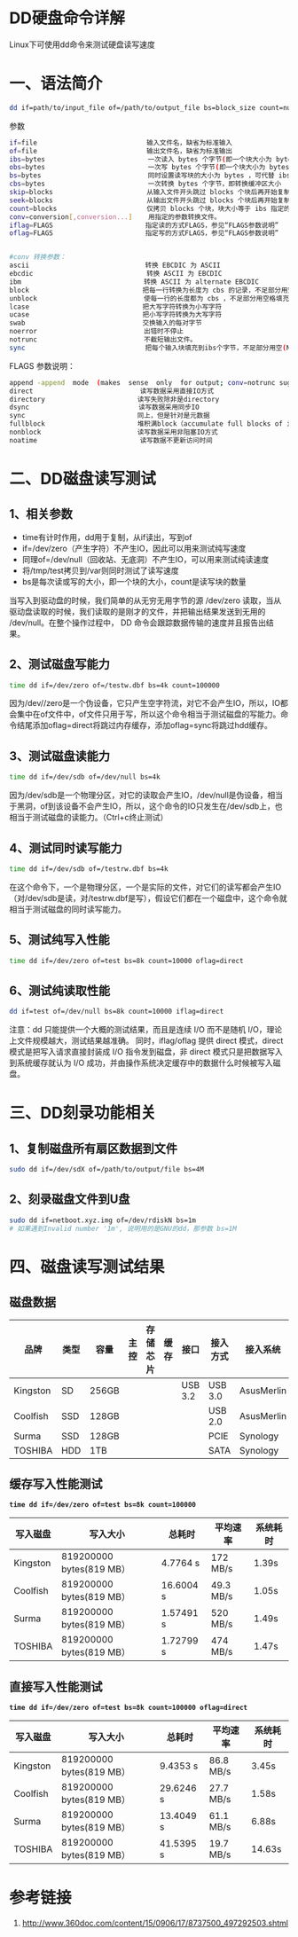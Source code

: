 # DD硬盘命令详解

Linux下可使用dd命令来测试硬盘读写速度

# 一、语法简介

```bash
dd if=path/to/input_file of=/path/to/output_file bs=block_size count=number_of_blocks
```

参数

```bash
if=file 　　　　　　　　　　　　　　　　输入文件名，缺省为标准输入
of=file 　　　　　　　　　　　　　　　　输出文件名，缺省为标准输出
ibs=bytes 　　　　　　　　　　　　　　　一次读入 bytes 个字节(即一个块大小为 bytes 个字节)
obs=bytes 　　　　　　　　　　　　　　　一次写 bytes 个字节(即一个块大小为 bytes 个字节)
bs=bytes 　　　　　　　　　　　　　　　 同时设置读写块的大小为 bytes ，可代替 ibs 和 obs
cbs=bytes 　　　　　　　　　　　　　　　一次转换 bytes 个字节，即转换缓冲区大小
skip=blocks 　　　　　　　　　　　　　 从输入文件开头跳过 blocks 个块后再开始复制
seek=blocks      　　　　　　　　　　 从输出文件开头跳过 blocks 个块后再开始复制(通常只有当输出文件是磁盘或磁带时才有效)
count=blocks 　　　　　　　　　　　　　仅拷贝 blocks 个块，块大小等于 ibs 指定的字节数
conv=conversion[,conversion...]    用指定的参数转换文件。
iflag=FLAGS　　　　　　　　　　　　　　指定读的方式FLAGS，参见“FLAGS参数说明”
oflag=FLAGS　　　　　　　　　　　　　　指定写的方式FLAGS，参见“FLAGS参数说明”


#conv 转换参数：
ascii 　　　　　　　　　　　　　　　　　转换 EBCDIC 为 ASCII
ebcdic 　　　　　　　　　　　　     　 转换 ASCII 为 EBCDIC
ibm 　　　　　　　　　　　　　　　　　　转换 ASCII 为 alternate EBCDIC
block 　　　　　　　　　　　　　　　　 把每一行转换为长度为 cbs 的记录，不足部分用空格填充
unblock 　　　　　　　　　　　　　　　 使每一行的长度都为 cbs ，不足部分用空格填充
lcase 　　　　　　　　　　　　　　　　 把大写字符转换为小写字符
ucase 　　　　　　　　　　　　　　　　 把小写字符转换为大写字符
swab 　　　　　　　　　　　　　　　　  交换输入的每对字节
noerror 　　　　　　　　　　　　　　　 出错时不停止
notrunc 　　　　　　　　　　　　　　　 不截短输出文件。
sync 　　　　　　　　　　　　　　　　　 把每个输入块填充到ibs个字节，不足部分用空(NUL)字符补齐
```

FLAGS 参数说明：​

```bash
append -append  mode  (makes  sense  only  for output; conv=notrunc sug-gested)
direct　　　　　　　　　　　　　　　  读写数据采用直接IO方式
directory　　　　　　　　　　　　　　读写失败除非是directory
dsync　　　　　　　　　　　　　　　　 读写数据采用同步IO
sync　　　　　　　　　　　　　　　　　同上，但是针对是元数据
fullblock　　　　　　　　　　　　　　堆积满block（accumulate full blocks of input ）(iflag only)
nonblock　　　　　　　　　　　　　　 读写数据采用非阻塞IO方式
noatime　　　　　　　　　　　　　　　 读写数据不更新访问时间
```

# 二、DD磁盘读写测试

## 1、相关参数

- time有计时作用，dd用于复制，从if读出，写到of
- if=/dev/zero（产生字符）不产生IO，因此可以用来测试纯写速度
- 同理of=/dev/null（回收站、无底洞）不产生IO，可以用来测试纯读速度
- 将/tmp/test拷贝到/var则同时测试了读写速度
- bs是每次读或写的大小，即一个块的大小，count是读写块的数量

当写入到驱动盘的时候，我们简单的从无穷无用字节的源 /dev/zero 读取，当从驱动盘读取的时候，我们读取的是刚才的文件，并把输出结果发送到无用的 /dev/null。在整个操作过程中， DD 命令会跟踪数据传输的速度并且报告出结果。

## 2、测试磁盘写能力

```bash
time dd if=/dev/zero of=/testw.dbf bs=4k count=100000
```

因为/dev//zero是一个伪设备，它只产生空字符流，对它不会产生IO，所以，IO都会集中在of文件中，of文件只用于写，所以这个命令相当于测试磁盘的写能力。命令结尾添加oflag=direct将跳过内存缓存，添加oflag=sync将跳过hdd缓存。

## 3、测试磁盘读能力

```bash
time dd if=/dev/sdb of=/dev/null bs=4k
```

因为/dev/sdb是一个物理分区，对它的读取会产生IO，/dev/null是伪设备，相当于黑洞，of到该设备不会产生IO，所以，这个命令的IO只发生在/dev/sdb上，也相当于测试磁盘的读能力。（Ctrl+c终止测试）

## 4、测试同时读写能力

```bash
time dd if=/dev/sdb of=/testrw.dbf bs=4k
```

在这个命令下，一个是物理分区，一个是实际的文件，对它们的读写都会产生IO（对/dev/sdb是读，对/testrw.dbf是写），假设它们都在一个磁盘中，这个命令就相当于测试磁盘的同时读写能力。

## 5、测试纯写入性能

```bash
time dd if=/dev/zero of=test bs=8k count=10000 oflag=direct
```

## 6、测试纯读取性能

```bash
dd if=test of=/dev/null bs=8k count=10000 iflag=direct
```

注意：dd 只能提供一个大概的测试结果，而且是连续 I/O 而不是随机 I/O，理论上文件规模越大，测试结果越准确。 同时，iflag/oflag 提供 direct 模式，direct 模式是把写入请求直接封装成 I/O 指令发到磁盘，非 direct 模式只是把数据写入到系统缓存就认为 I/O 成功，并由操作系统决定缓存中的数据什么时候被写入磁盘。

# 三、DD刻录功能相关

## 1、复制磁盘所有扇区数据到文件

```bash
sudo dd if=/dev/sdX of=/path/to/output/file bs=4M
```

## 2、刻录磁盘文件到U盘

```bash
sudo dd if=netboot.xyz.img of=/dev/rdiskN bs=1m
# 如果遇到Invalid number '1m', 说明用的是GNU的dd，那参数 bs=1M
```

# 四、磁盘读写测试结果

## 磁盘数据

| 品牌     | 类型 | 容量  | 主控 | 存储芯片 | 缓存 | 接口    | 接入方式 | 接入系统   |
| -------- | ---- | ----- | ---- | -------- | ---- | ------- | -------- | ---------- |
| Kingston | SD   | 256GB |      |          |      | USB 3.2 | USB 3.0  | AsusMerlin |
| Coolfish | SSD  | 128GB |      |          |      |         | USB 2.0  | AsusMerlin |
| Surma    | SSD  | 128GB |      |          |      |         | PCIE     | Synology   |
| TOSHIBA  | HDD  | 1TB   |      |          |      |         | SATA     | Synology   |

## 缓存写入性能测试

**`time dd if=/dev/zero of=test bs=8k count=100000`**

| 写入磁盘 | 写入大小                 | 总耗时    | 平均速率  | 系统耗时 |
| -------- | ------------------------ | --------- | --------- | -------- |
| Kingston | 819200000 bytes(819 MB） | 4.7764 s  | 172 MB/s  | 1.39s    |
| Coolfish | 819200000 bytes(819 MB） | 16.6004 s | 49.3 MB/s | 1.05s    |
| Surma    | 819200000 bytes(819 MB） | 1.57491 s | 520 MB/s  | 1.49s    |
| TOSHIBA  | 819200000 bytes(819 MB） | 1.72799 s | 474 MB/s  | 1.47s    |

## 直接写入性能测试

**`time dd if=/dev/zero of=test bs=8k count=100000 oflag=direct`**

| 写入磁盘 | 写入大小                 | 总耗时    | 平均速率  | 系统耗时 |
| -------- | ------------------------ | --------- | --------- | -------- |
| Kingston | 819200000 bytes(819 MB） | 9.4353 s  | 86.8 MB/s | 3.45s    |
| Coolfish | 819200000 bytes(819 MB） | 29.6246 s | 27.7 MB/s | 1.58s    |
| Surma    | 819200000 bytes(819 MB） | 13.4049 s | 61.1 MB/s | 6.88s    |
| TOSHIBA  | 819200000 bytes(819 MB） | 41.5395 s | 19.7 MB/s | 14.63s   |

# 参考链接

1. http://www.360doc.com/content/15/0906/17/8737500_497292503.shtml
